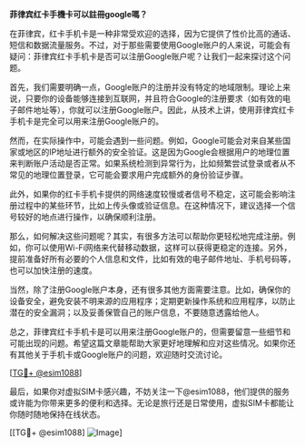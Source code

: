 **菲律宾红卡手機卡可以註冊google嗎？**

在菲律宾，红卡手机卡是一种非常受欢迎的选择，因为它提供了性价比高的通话、短信和数据流量服务。不过，对于那些需要使用Google账户的人来说，可能会有疑问：菲律宾红卡手机卡是否可以注册Google账户呢？让我们一起来探讨这个问题。

首先，我们需要明确一点，Google账户的注册并没有特定的地域限制。理论上来说，只要你的设备能够连接到互联网，并且符合Google的注册要求（如有效的电子邮件地址等），你就可以注册Google账户。因此，从技术上讲，使用菲律宾红卡手机卡是完全可以用来注册Google账户的。

然而，在实际操作中，可能会遇到一些问题。例如，Google可能会对来自某些国家或地区的IP地址进行额外的安全验证。这是因为Google会根据用户的地理位置来判断账户活动是否正常。如果系统检测到异常行为，比如频繁尝试登录或者从不常见的地理位置登录，它可能会要求用户完成额外的身份验证步骤。

此外，如果你的红卡手机卡提供的网络速度较慢或者信号不稳定，这可能会影响注册过程中的某些环节，比如上传头像或验证信息。在这种情况下，建议选择一个信号较好的地点进行操作，以确保顺利注册。

那么，如何解决这些问题呢？其实，有很多方法可以帮助你更轻松地完成注册。例如，你可以使用Wi-Fi网络来代替移动数据，这样可以获得更稳定的连接。另外，提前准备好所有必要的个人信息和文件，比如有效的电子邮件地址、手机号码等，也可以加快注册的速度。

当然，除了注册Google账户本身，还有很多其他方面需要注意。比如，确保你的设备安全，避免安装不明来源的应用程序；定期更新操作系统和应用程序，以防止潜在的安全漏洞；以及妥善保管自己的账户信息，不要随意透露给他人。

总之，菲律宾红卡手机卡是可以用来注册Google账户的，但需要留意一些细节和可能出现的问题。希望这篇文章能帮助大家更好地理解和应对这些情况。如果你还有其他关于手机卡或Google账户的问题，欢迎随时交流讨论。

[[TG💪+ @esim1088](https://t.me/s/esim1088)]

最后，如果你对虚拟SIM卡感兴趣，不妨关注一下@esim1088，他们提供的服务或许能为你带来更多的便利和选择。无论是旅行还是日常使用，虚拟SIM卡都能让你随时随地保持在线状态。

[[TG💪+ @esim1088] ![Image](https://i.postimg.cc/4NQfJmqS/Snipaste-2025-05-13-00-14-12.png)]